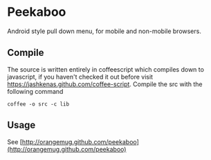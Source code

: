 # Peekaboo

Android style pull down menu, for mobile and non-mobile browsers.

## Compile

The source is written entirely in coffeescript which compiles down to javascript,
if you haven't checked it out before visit https://jashkenas.github.com/coffee-script.
Compile the src with the following command

    coffee -o src -c lib

## Usage

See [http://orangemug.github.com/peekaboo](http://orangemug.github.com/peekaboo)

    
